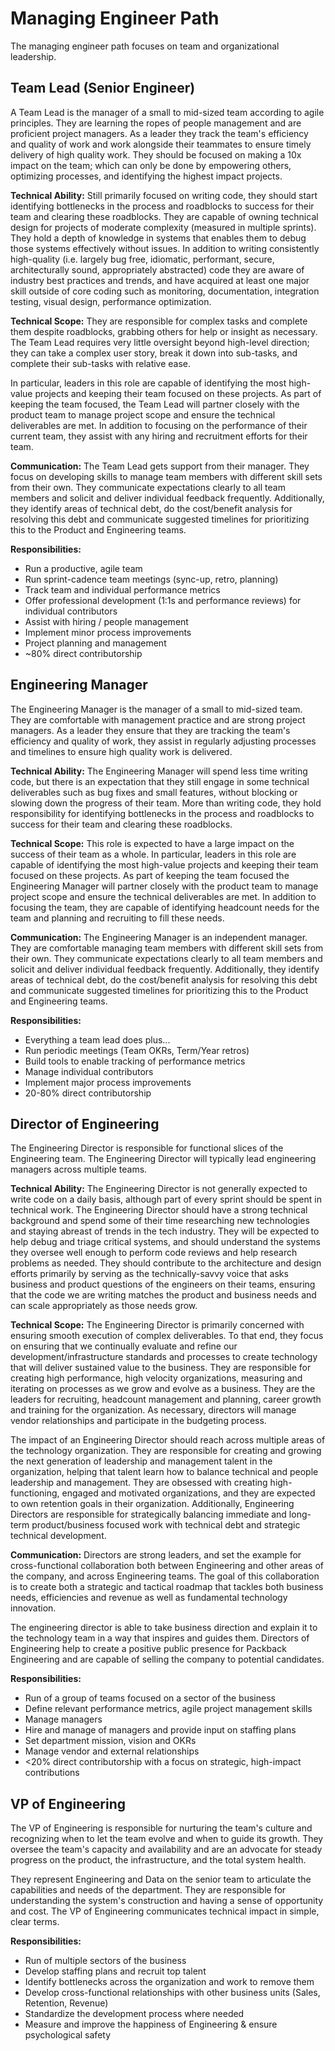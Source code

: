# Managing Engineer Path

The managing engineer path focuses on team and organizational leadership.

## Team Lead (Senior Engineer)

A Team Lead is the manager of a small to mid-sized team according to agile principles. They are learning the ropes of people management and are proficient project managers. As a leader they track the team's efficiency and quality of work and work alongside their teammates to ensure timely delivery of high quality work. They should be focused on making a 10x impact on the team; which can only be done by empowering others, optimizing processes, and identifying the highest impact projects.

**Technical Ability:** Still primarily focused on writing code, they should start identifying bottlenecks in the process and roadblocks to success for their team and clearing these roadblocks. They are capable of owning technical design for projects of moderate complexity (measured in multiple sprints). They hold a depth of knowledge in systems that enables them to debug those systems effectively without issues. In addition to writing consistently high-quality (i.e. largely bug free, idiomatic, performant, secure, architecturally sound, appropriately abstracted) code they are aware of industry best practices and trends, and have acquired at least one major skill outside of core coding such as monitoring, documentation, integration testing, visual design, performance optimization.

**Technical Scope:** They are responsible for complex tasks and complete them despite roadblocks, grabbing others for help or insight as necessary. The Team Lead requires very little oversight beyond high-level direction; they can take a complex user story, break it down into sub-tasks, and complete their sub-tasks with relative ease.

In particular, leaders in this role are capable of identifying the most high-value projects and keeping their team focused on these projects. As part of keeping the team focused, the Team Lead will partner closely with the product team to manage project scope and ensure the technical deliverables are met. In addition to focusing on the performance of their current team, they assist with any hiring and recruitment efforts for their team.

**Communication:** The Team Lead gets support from their manager. They focus on developing skills to manage team members with different skill sets from their own. They communicate expectations clearly to all team members and solicit and deliver individual feedback frequently. Additionally, they identify areas of technical debt, do the cost/benefit analysis for resolving this debt and communicate suggested timelines for prioritizing this to the Product and Engineering teams.

**Responsibilities:**

* Run a productive, agile team
* Run sprint-cadence team meetings (sync-up, retro, planning)
* Track team and individual performance metrics
* Offer professional development (1:1s and performance reviews) for individual contributors
* Assist with hiring / people management
* Implement minor process improvements
* Project planning and management
* ~80% direct contributorship

## Engineering Manager

The Engineering Manager is the manager of a small to mid-sized team. They are comfortable with management practice and are strong project managers. As a leader they ensure that they are tracking the team's efficiency and quality of work, they assist in regularly adjusting processes and timelines to ensure high quality work is delivered.

**Technical Ability:** The Engineering Manager will spend less time writing code, but there is an expectation that they still engage in some technical deliverables such as bug fixes and small features, without blocking or slowing down the progress of their team. More than writing code, they hold responsibility for identifying bottlenecks in the process and roadblocks to success for their team and clearing these roadblocks.

**Technical Scope:** This role is expected to have a large impact on the success of their team as a whole. In particular, leaders in this role are capable of identifying the most high-value projects and keeping their team focused on these projects. As part of keeping the team focused the Engineering Manager will partner closely with the product team to manage project scope and ensure the technical deliverables are met. In addition to focusing the team, they are capable of identifying headcount needs for the team and planning and recruiting to fill these needs.

**Communication:** The Engineering Manager is an independent manager. They are comfortable managing team members with different skill sets from their own. They communicate expectations clearly to all team members and solicit and deliver individual feedback frequently. Additionally, they identify areas of technical debt, do the cost/benefit analysis for resolving this debt and communicate suggested timelines for prioritizing this to the Product and Engineering teams.

**Responsibilities:**

* Everything a team lead does plus...
* Run periodic meetings (Team OKRs, Term/Year retros)
* Build tools to enable tracking of performance metrics
* Manage individual contributors
* Implement major process improvements
* 20-80% direct contributorship

## Director of Engineering

The Engineering Director is responsible for functional slices of the Engineering team. The Engineering Director will typically lead engineering managers across multiple teams.

**Technical Ability:** The Engineering Director is not generally expected to write code on a daily basis, although part of every sprint should be spent in technical work. The Engineering Director should have a strong technical background and spend some of their time researching new technologies and staying abreast of trends in the tech industry. They will be expected to help debug and triage critical systems, and should understand the systems they oversee well enough to perform code reviews and help research problems as needed. They should contribute to the architecture and design efforts primarily by serving as the technically-savvy voice that asks business and product questions of the engineers on their teams, ensuring that the code we are writing matches the product and business needs and can scale appropriately as those needs grow.

**Technical Scope:** The Engineering Director is primarily concerned with ensuring smooth execution of complex deliverables. To that end, they focus on ensuring that we continually evaluate and refine our development/infrastructure standards and processes to create technology that will deliver sustained value to the business. They are responsible for creating high performance, high velocity organizations, measuring and iterating on processes as we grow and evolve as a business. They are the leaders for recruiting, headcount management and planning, career growth and training for the organization. As necessary, directors will manage vendor relationships and participate in the budgeting process.

The impact of an Engineering Director should reach across multiple areas of the technology organization. They are responsible for creating and growing the next generation of leadership and management talent in the organization, helping that talent learn how to balance technical and people leadership and management. They are obsessed with creating high-functioning, engaged and motivated organizations, and they are expected to own retention goals in their organization. Additionally, Engineering Directors are responsible for strategically balancing immediate and long-term product/business focused work with technical debt and strategic technical development.

**Communication:** Directors are strong leaders, and set the example for cross-functional collaboration both between Engineering and other areas of the company, and across Engineering teams. The goal of this collaboration is to create both a strategic and tactical roadmap that tackles both business needs, efficiencies and revenue as well as fundamental technology innovation. 

The engineering director is able to take business direction and explain it to the technology team in a way that inspires and guides them. Directors of Engineering help to create a positive public presence for Packback Engineering and are capable of selling the company to potential candidates.

**Responsibilities:**

* Run of a group of teams focused on a sector of the business
* Define relevant performance metrics, agile project management skills
* Manage managers
* Hire and manage of managers and provide input on staffing plans
* Set department mission, vision and OKRs
* Manage vendor and external relationships
* <20% direct contributorship with a focus on strategic, high-impact contributions

## VP of Engineering

The VP of Engineering is responsible for nurturing the team's culture and recognizing when to let the team evolve and when to guide its growth. They oversee the team's capacity and availability and are an advocate for steady progress on the product, the infrastructure, and the total system health.

They represent Engineering and Data on the senior team to articulate the capabilities and needs of the department. They are responsible for understanding the system's construction and having a sense of opportunity and cost. The VP of Engineering communicates technical impact in simple, clear terms.

**Responsibilities:**

* Run of multiple sectors of the business
* Develop staffing plans and recruit top talent
* Identify bottlenecks across the organization and work to remove them
* Develop cross-functional relationships with other business units (Sales, Retention, Revenue)
* Standardize the development process where needed
* Measure and improve the happiness of Engineering & ensure psychological safety
